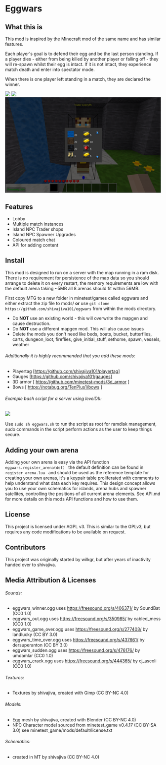 # Eggwars

## What this is
This mod is inspired by the Minecraft mod of the same name and has similar features.

Each player's goal is to defend their egg and be the last person standing. If a player dies - either from being killed by another player or falling off - they will re-spawn whilst their egg is intact. If it is not intact, they experience match death and enter into spectator mode.

When there is one player left standing in a match, they are declared the winner.

![](screenshots/screenshot.png)
![](screenshots/screenshot_2.png)
![](screenshots/screenshot_3.png)

## Features
* Lobby
* Multiple match instances
* Island NPC Trader shops
* Island NPC Spawner Upgrades
* Coloured match chat
* API for adding content

## Install
This mod is designed to run on a server with the map running in a ram disk. There is no requirement for persistence of the map data so you should arrange to delete it on every restart, the memory requirements are low with the default arena taking ~5MB all 8 arenas should fit within 56MB.

First copy MTG to a new folder in minetest/games called eggwars and either extract the zip file to mods/ **or** use `git clone https://github.com/shivajiva101/eggwars` from within the mods directory.

* Do **NOT** use an existing world - this will overwrite the mapgen and cause destruction.
* Do **NOT** use a different mapgen mod. This will also cause issues
* Delete the mods you don't need like beds, boats, bucket, butterflies, carts, dungeon_loot, fireflies, give_initial_stuff, sethome, spawn, vessels, weather

###### Additionally it is highly recommended that you add these mods:
* Playertag [https://github.com/shivajiva101/playertag]
* Gauges [https://github.com/shivajiva101/gauges]
* 3D armor [ https://github.com/minetest-mods/3d_armor ]
* Bows [ https://notabug.org/TenPlus1/bows ]

###### Example bash script for a server using levelDb:
![](screenshots/ramdisk.png)

Use ``sudo sh eggwars.sh`` to run the script as root for ramdisk management, sudo commands in the script perform actions as the user to keep things secure.

## Adding your own arena
Adding your own arena is easy via the API function ``eggwars.register_arena(def) ``
the default definition can be found in ``register_arena.lua `` and should be used as the reference template for creating your own arenas, it's a keypair table proliferated with comments to help understand what data each key requires. This design concept allows you to use your own schematics for islands, arena hubs and spawner satellites, controlling the positions of all current arena elements. See API.md for more details on this mods API functions and how to use them.

## License
This project is licensed under AGPL v3. This is similar to the GPLv3, but requires any code modifications to be available on request.

## Contributors
This project was originally started by wilkgr, but after years of inactivity handed over to shivajiva.

## Media Attribution & Licenses

###### Sounds:
* eggwars_winner.ogg uses https://freesound.org/s/406371/ by SoundBat  (CC0 1.0)
* eggwars_out.ogg uses https://freesound.org/s/350985/ by cabled_mess (CC0 1.0)
* eggwars_game_over.ogg uses https://freesound.org/s/277403/ by landlucky (CC BY 3.0)
* eggwars_time_over.ogg uses https://freesound.org/s/437661/ by dersuperanton (CC BY 3.0)
* eggwars_sudden.ogg uses https://freesound.org/s/476176/ by umdamlar (CC0 1.0)
* eggwars_crack.ogg uses https://freesound.org/s/444365/ by cj_ascoli (CC0 1.0)

###### Textures:
* Textures by shivajiva, created with Gimp (CC BY-NC 4.0)

###### Models:
* Egg mesh by shivajiva, created with Blender (CC BY-NC 4.0)
* NPC Character model sourced from minetest_game v0.4.17  (CC BY-SA 3.0) see minetest_game/mods/default/license.txt

###### Schematics:
* created in MT by shivajiva (CC BY-NC 4.0)
